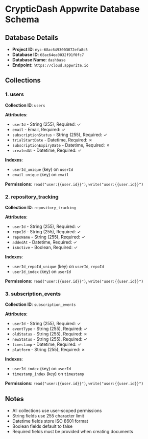 # CrypticDash Appwrite Database Schema

## Database Details
- **Project ID**: `nyc-68ac6493003072efa8c5`
- **Database ID**: `68ac64ea0032f91f0fc7`
- **Database Name**: `dashbase`
- **Endpoint**: `https://cloud.appwrite.io`

## Collections

### 1. users
**Collection ID**: `users`

**Attributes**:
- `userId` - String (255), Required: ✓
- `email` - Email, Required: ✓
- `subscriptionStatus` - String (255), Required: ✓
- `trialStartDate` - Datetime, Required: ✗
- `subscriptionExpiryDate` - Datetime, Required: ✗
- `createdAt` - Datetime, Required: ✓

**Indexes**:
- `userId_unique` (key) on `userId`
- `email_unique` (key) on `email`

**Permissions**: `read("user:{{user.id}}")`, `write("user:{{user.id}}")`

### 2. repository_tracking
**Collection ID**: `repository_tracking`

**Attributes**:
- `userId` - String (255), Required: ✓
- `repoId` - String (255), Required: ✓
- `repoName` - String (255), Required: ✓
- `addedAt` - Datetime, Required: ✓
- `isActive` - Boolean, Required: ✓

**Indexes**:
- `userId_repoId_unique` (key) on `userId`, `repoId`
- `userId_index` (key) on `userId`

**Permissions**: `read("user:{{user.id}}")`, `write("user:{{user.id}}")`

### 3. subscription_events
**Collection ID**: `subscription_events`

**Attributes**:
- `userId` - String (255), Required: ✓
- `eventType` - String (255), Required: ✓
- `oldStatus` - String (255), Required: ✗
- `newStatus` - String (255), Required: ✓
- `timestamp` - Datetime, Required: ✓
- `platform` - String (255), Required: ✗

**Indexes**:
- `userId_index` (key) on `userId`
- `timestamp_index` (key) on `timestamp`

**Permissions**: `read("user:{{user.id}}")`, `write("user:{{user.id}}")`

## Notes
- All collections use user-scoped permissions
- String fields use 255 character limit
- Datetime fields store ISO 8601 format
- Boolean fields default to false
- Required fields must be provided when creating documents
